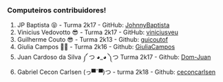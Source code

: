 ### Computeiros contribuidores!

1. JP Baptista 😝 - Turma 2k17 - GitHub: [JohnnyBaptista](https://github.com/JohnnyBaptista/)
2. Vinicius Vedovotto 😎 - Turma 2k17 - GitHub: [viniciusveu](https://github.com/viniciusveu)
3. Guilherme Couto 😎 - Turma 2k13 - Github: [guicoutof](https://github.com/guicoutof)
4. Giulia Campos 🧜‍♀️ - Turma 2k16 - Github: [GiuliaCampos](https://github.com/GiuliaCampos)
5. Juan Cardoso da Silva ༼ つ ◕_◕ ༽つ Turma 2k17 - Github: [Dom-Juan](https://github.com/Dom-Juan)
6. Gabriel Cecon Carlsen (っ▀¯▀)つ - turma 2k18 - Github: [ceconcarlsen](https://github.com/ceconcarlsen)
